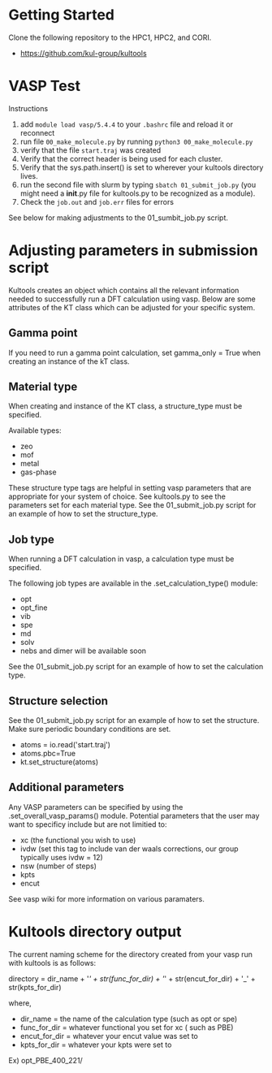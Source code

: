 # Getting Started
Clone the following repository to the HPC1, HPC2, and CORI.
* https://github.com/kul-group/kultools

# VASP Test
Instructions
1. add `module load vasp/5.4.4` to your `.bashrc` file and reload it or reconnect 
2. run file `00_make_molecule.py` by running `python3 00_make_molecule.py`
3. verify that the file `start.traj` was created
4. Verify that the correct header is being used for each cluster. 
5. Verify that the sys.path.insert() is set to wherever your kultools directory lives.
6. run the second file with slurm by typing `sbatch 01_submit_job.py` (you might need a __init__.py file for kultools.py to be recognized as a module). 
7. Check the `job.out` and `job.err` files for errors

See below for making adjustments to the 01_sumbit_job.py script. 



# Adjusting parameters in submission script
Kultools creates an object which contains all the relevant information needed to successfully run a DFT calculation using vasp. 
Below are some attributes of the KT class which can be adjusted for your specific system.

## Gamma point
If you need to run a gamma point calculation, set gamma_only = True when creating an instance of the kT class.

## Material type
When creating and instance of the KT class, a structure_type must be specified. 

Available types:
* zeo
* mof
* metal
* gas-phase

These structure type tags are helpful in setting vasp parameters that are appropriate for your system of choice.
See kultools.py to see the parameters set for each material type. 
See the 01_submit_job.py script for an example of how to set the structure_type.

## Job type
When running a DFT calculation in vasp, a calculation type must be specified.

The following job types are available in the .set_calculation_type() module:
* opt
* opt_fine
* vib
* spe
* md
* solv
* nebs and dimer will be available soon

See the 01_submit_job.py script for an example of how to set the calculation type.

## Structure selection

See the 01_submit_job.py script for an example of how to set the structure.
Make sure periodic boundary conditions are set. 
* atoms = io.read('start.traj')
* atoms.pbc=True
* kt.set_structure(atoms)

## Additional parameters

Any VASP parameters can be specified by using the .set_overall_vasp_params() module.
Potential parameters that the user may want to specificy include but are not limitied to:
* xc (the functional you wish to use)
* ivdw (set this tag to include van der waals corrections, our group typically uses ivdw = 12)
* nsw (number of steps)
* kpts
* encut

See vasp wiki for more information on various paramaters.

# Kultools directory output
The current naming scheme for the directory created from your vasp run with kultools is as follows:

directory = dir_name + '_' + str(func_for_dir) + '_' + str(encut_for_dir) + '_' + str(kpts_for_dir)

where,

* dir_name = the name of the calculation type (such as opt or spe)
* func_for_dir = whatever functional you set for xc ( such as PBE)
* encut_for_dir = whatever your encut value was set to 
* kpts_for_dir = whatever your kpts were set to 

Ex) opt_PBE_400_221/




